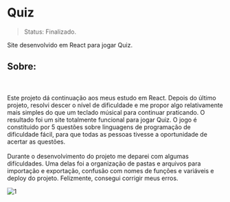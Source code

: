 # Quiz

>Status: Finalizado.

Site desenvolvido em React para jogar Quiz.

<h2>Sobre:</h2> <br>
<br>
Este projeto dá continuação aos meus estudo em React. Depois do último projeto, resolvi descer o nível de dificuldade e me propor algo relativamente mais simples do que um teclado músical para continuar praticando. O resultado foi um site totalmente funcional para jogar Quiz. O jogo é constituido por 5 questões sobre linguagens de programação de dificuldade fácil, para que todas as pessoas tivesse a oportunidade de acertar as questões. <br>

<br>
Durante o desenvolvimento do projeto me deparei com algumas difículdades. Uma delas foi a organização de pastas e arquivos para importação e exportação, confusão com nomes de funções e variáveis e deploy do projeto. Felizmente, consegui corrigir meus erros.

![1](https://user-images.githubusercontent.com/106935216/223732299-c84a5c8d-066f-46ac-9e18-ceeb02c1a142.png)
